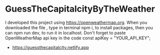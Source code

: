 # GuessTheCapitalcityByTheWeather
I developed this project using https://openweathermap.org. When you downloaded the file , type in terminal npm i, to install packages, then you can npm run dev, to run it in localhost. Don't forget to paste OpenWeatherMap api key in the code const apiKey = "YOUR_API_KEY";

* https://guessthecapitalcity.netlify.app

